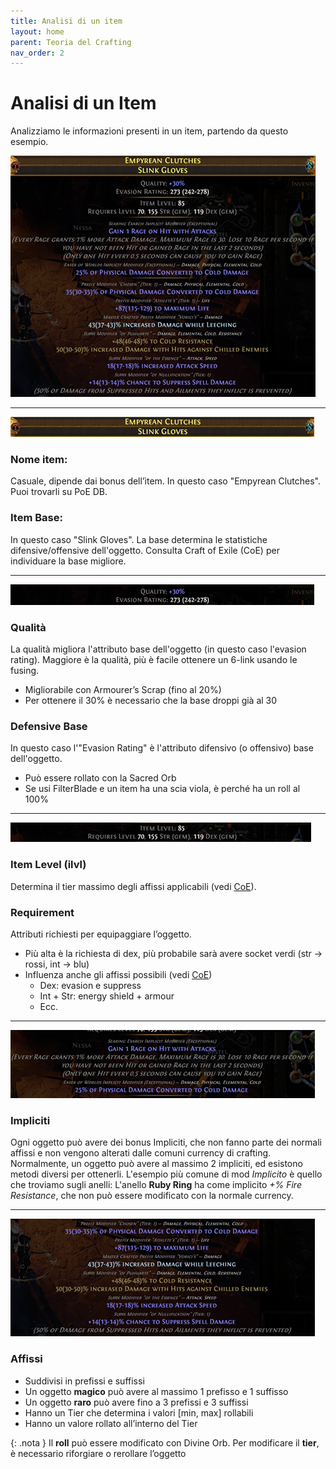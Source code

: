 ```yaml
---
title: Analisi di un item
layout: home
parent: Teoria del Crafting
nav_order: 2
---
```


# **Analisi di un Item**

Analizziamo le informazioni presenti in un item, partendo da questo esempio.

<img src="./img/analisi_item/1.png">

---

<img src="./img/analisi_item/2.png">

### Nome item:
Casuale, dipende dai bonus dell’item. In questo caso "Empyrean Clutches". Puoi trovarli su PoE DB.

### Item Base: 
In questo caso "Slink Gloves". La base determina le statistiche difensive/offensive dell'oggetto. Consulta Craft of Exile (CoE) per individuare la base migliore.

---

<img src="./img/analisi_item/3.png">

### Qualità

La qualità migliora l'attributo base dell'oggetto (in questo caso l'evasion rating).
Maggiore è la qualità, più è facile ottenere un 6-link usando le fusing.

- Migliorabile con Armourer’s Scrap (fino al 20%) 
- Per ottenere il 30% è necessario che la base droppi già al 30

### Defensive Base 

In questo caso l'"Evasion Rating" è l'attributo difensivo (o offensivo) base dell'oggetto.
- Può essere rollato con la Sacred Orb
- Se usi FilterBlade e un item ha una scia viola, è perché ha un roll al 100%

---

<img src="./img/analisi_item/4.png">

### Item Level (ilvl)

Determina il tier massimo degli affissi applicabili (vedi [CoE](https://www.craftofexile.com/)).

### Requirement 

Attributi richiesti per equipaggiare l’oggetto.
- Più alta è la richiesta di dex, più probabile sarà avere socket verdi (str → rossi, int → blu)
- Influenza anche gli affissi possibili (vedi [CoE](https://www.craftofexile.com/)) 
    - Dex: evasion e suppress
    - Int + Str: energy shield + armour
    - Ecc.

---

<img src="./img/analisi_item/5.png">

### Impliciti

Ogni oggetto può avere dei bonus Impliciti, che non fanno parte dei normali affissi e non vengono alterati dalle comuni currency di crafting. Normalmente, un oggetto può avere al massimo 2 impliciti, ed esistono metodi diversi per ottenerli. L'esempio più comune di mod *Implicito* è quello che troviamo sugli anelli: L'anello **Ruby Ring** ha come implicito *+% Fire Resistance*, che non può essere modificato con la normale currency.

<script type="text/markdown">
<details>
<summary>**Informazioni Aggiuntive sugli impliciti** </summary>    

Se non conosci il significato di alcuni termini della descrizione qui sotto, non ti preoccupare e passa oltre. Per ora tutto quello che ti serve sapere è racchiuso nelle due frasi sopra

- Il modo più comune per controllare gli impliciti sulle armature, è quello di utilizzare le *Eldritch Currency* (vedi crafting avanzato) per ottenere degli impliciti di tipo **Searing Exarch** o **Eater of Worlds**, come nell'immagine
- Un altro modo per ottenere un implicito su un oggetto è **Corromperlo** utilizzando un **Vaal Orb** : uno degli esisti della corruzione è l'aggiunta di un Implicito all'item
- Analogamente al vaal orb, l'utilizzo del **Locus of corruption** può avere come effetto la *corruzione potente* che può risultare nell'aggiunta di due impliciti, detta comunemente "**doppia corruzione**". Ci si riferisce a questi oggetti come "**doppio corrotti**"
- L'ultimo modo per avere degli impliciti è quella di avere un oggetto **Sintetizzato**. Gli oggetti sintetizzati hanno la particolarità di avere un Implicito che si discosta dal normale pool di impliciti che sarebbe possibile trovare su quell'oggetto usando uno degli altri metodi. Per esempio, è possibile trovare Anelli sintetizzati che hanno come implicito "+1 Max Endurance Charges" invece del classico "+#% Elemental Resistance".

Sebbene tutte le basi possono potenzialmente avere degli impliciti, esistono alcuni modificatori del tipo di base che sono mutualmente esclusivi. Le regole di mutua esclusione sono:

- Un oggetto **non influenzato** può avere impliciti del Searing/Eater o impliciti sintetizzati
- Un oggetto **fractured** non può avere impliciti **sintetizzati**
- Un oggetto **fractured** non può essere **influenzato**
- Il tier degli impliciti Searing/Eater può essere upgradato con **Orb of Conflict**
- L’implicito può essere sostituito con una **Vaal Orb** o con il **Locus of Corruption**
</details>
</script>
---

<img src="./img/analisi_item/6.png">

### Affissi

- Suddivisi in prefissi e suffissi
- Un oggetto **magico** può avere al massimo 1 prefisso e 1 suffisso
- Un oggetto **raro** può avere fino a 3 prefissi e 3 suffissi
- Hanno un Tier che determina i valori [min, max] rollabili
- Hanno un valore rollato all’interno del Tier

{: .nota } 
Il **roll** può essere modificato con Divine Orb. Per modificare il **tier**, è necessario riforgiare o rerollare l’oggetto
